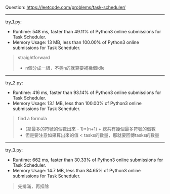 Question: https://leetcode.com/problems/task-scheduler/

---

try_1.py:
* Runtime: 548 ms, faster than 49.11% of Python3 online submissions for Task Scheduler.
* Memory Usage: 13 MB, less than 100.00% of Python3 online submissions for Task Scheduler.

> straightforward
> 	* n個分成一組，不夠n的就算要補幾個idle

---

try_2.py:
* Runtime: 416 ms, faster than 93.14% of Python3 online submissions for Task Scheduler.
* Memory Usage: 13.1 MB, less than 100.00% of Python3 online submissions for Task Scheduler.

> find a formula
> 	* (拿最多的符號的個數出來 - 1)*(n+1) + 總共有幾個最多符號的個數
>	* 但是要注意如果算出來的值 < tasks的數量，那就要回傳tasks的數量

---

try_3.py:

* Runtime: 662 ms, faster than 30.33% of Python3 online submissions for Task Scheduler.
* Memory Usage: 14.7 MB, less than 84.65% of Python3 online submissions for Task Scheduler.

> 先排滿，再扣除
